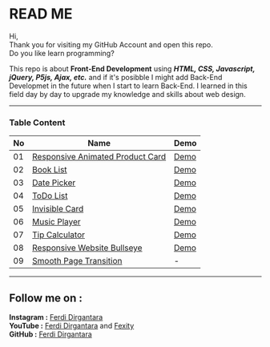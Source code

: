 # **READ ME**

Hi,  
Thank you for visiting my GitHub Account and open this repo.  
Do you like learn programming?  

This repo is about **Front-End Development** using **_HTML, CSS, Javascript, jQuery, P5js, Ajax, etc._** and if it's posibble I might add Back-End Developmet in the future when I start to learn Back-End. I learned in this field day by day to upgrade my knowledge and skills about web design.

***

### **Table Content**

No | Name | Demo |
---|--- | --- |
01 | [Responsive Animated Product Card](01_AnimatedProductCard) | [Demo](https://fdirgaa.github.io/Learn-Web-Development/01_AnimatedProductCard/) |
02 | [Book List](02_BookLists) | [Demo](https://fdirgaa.github.io/Learn-Web-Development/02_BookLists/) |
03 | [Date Picker](03_DatePicker) | [Demo](https://fdirgaa.github.io/Learn-Web-Development/03_DatePicker/) |
04 | [ToDo List](04_ToDoList) | [Demo](https://fdirgaa.github.io/Learn-Web-Development/04_ToDoList/) |
05 | [Invisible Card](05_InvisibleCard) | [Demo](https://fdirgaa.github.io/Learn-Web-Development/05_InvisibleCard/) |
06 | [Music Player](06_MusicPlayer) | [Demo](https://fdirgaa.github.io/Learn-Web-Development/06_MusicPlayer/) |
07 | [Tip Calculator](07_TipCalc) | [Demo](https://fdirgaa.github.io/Learn-Web-Development/07_TipCalc/) |
08 | [Responsive Website Bullseye](08_BullseyeWebsite) | [Demo](https://fdirgaa.github.io/Learn-Web-Development/08_BullseyeWebsite/) |
09 | [Smooth Page Transition](09_PageTransition) | - |

---

## **Follow me on :**  
**Instagram :** [Ferdi Dirgantara](https://www.instagram.com/iamferdidirgantara)  
**YouTube :** [Ferdi Dirgantara](https://www.youtube.com/channel/UCeaggiYCZtYIbXNcZbecFHg) and [Fexity](https://www.youtube.com/user/FerdiDirgantara)  
**GitHub :** [Ferdi Dirgantara](https://www.github.com/fdirgaa)